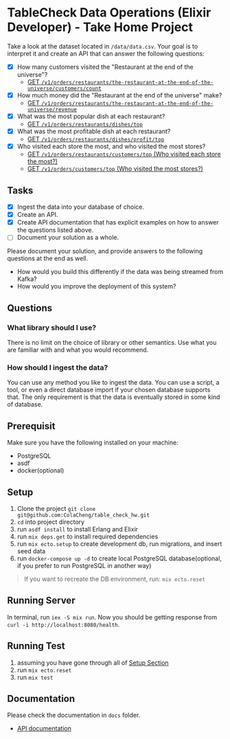 # TableCheck Data Operations (Elixir Developer) - Take Home Project

Take a look at the dataset located in `/data/data.csv`. Your goal is to interpret it and create an API that can answer the following questions:
  - [x] How many customers visited the "Restaurant at the end of the universe"?
    - [GET `/v1/orders/restaurants/the-restaurant-at-the-end-of-the-universe/customers/count`](/docs/api.md#count-customers-by-restaurant-name)
  - [x] How much money did the "Restaurant at the end of the universe" make?
    - [GET `/v1/orders/restaurants/the-restaurant-at-the-end-of-the-universe/revenue`](/docs/api.md#get-revenue-by-restaurant-name)
  - [x] What was the most popular dish at each restaurant?
    - [GET `/v1/orders/restaurants/dishes/top`](/docs/api.md#get-the-most-popular-dish-at-restaurant)
  - [x] What was the most profitable dish at each restaurant?
    - [GET `/v1/orders/restaurants/dishes/profit/top`](/docs/api.md#get-the-most-profitable-dish-at-each-restaurant)
  - [x] Who visited each store the most, and who visited the most stores?
    - [GET `/v1/orders/restaurants/customers/top` (Who visited each store the most?)](/docs/api.md#get-the-top-customer-at-each-restaurant)
    - [GET `/v1/orders/customers/top` (Who visited the most stores?)](/docs/api.md#get-the-top-customer)

## Tasks

- [x] Ingest the data into your database of choice.
- [x] Create an API.
- [x] Create API documentation that has explicit examples on how to answer the questions listed above.
- [ ] Document your solution as a whole.

Please document your solution, and provide answers to the following questions at the end as well.
* How would you build this differently if the data was being streamed from Kafka?
* How would you improve the deployment of this system?


## Questions
### What library should I use?
There is no limit on the choice of library or other semantics. Use what you are familiar with and what you would recommend.

### How should I ingest the data?
You can use any method you like to ingest the data. You can use a script, a tool, or even a direct database import if your chosen database supports that. The only requirement is that the data is eventually stored in some kind of database.

## Prerequisit

Make sure you have the following installed on your machine:

* PostgreSQL
* asdf
* docker(optional)

## Setup

1. Clone the project `git clone git@github.com:ColaCheng/table_check_hw.git`
2. `cd` into project directory
3. run `asdf install` to install Erlang and Elixir
4. run `mix deps.get` to install required dependencies
5. run `mix ecto.setup` to create development db, run migrations, and insert seed data
6. run `docker-compose up -d` to create local PostgreSQL database(optional, if you prefer to run PostgreSQL in another way)

> If you want to recreate the DB environment, run: `mix ecto.reset`

## Running Server

In terminal, run `iex -S mix run`.
Now you should be getting response from `curl -i http://localhost:8080/health`.

## Running Test

1. assuming you have gone through all of [Setup Section](#setup)
2. run `mix ecto.reset`
3. run `mix test`

## Documentation

Please check the documentation in `docs` folder.

- [API documentation](/docs/api.md)
